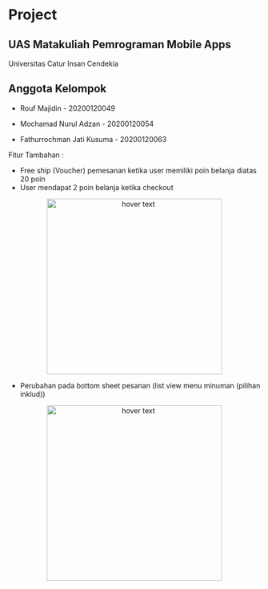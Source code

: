 # Project
## UAS Matakuliah Pemrograman Mobile Apps
Universitas Catur Insan Cendekia

## Anggota Kelompok

- Rouf Majidin - 20200120049

- Mochamad Nurul Adzan - 20200120054


- Fathurrochman Jati Kusuma - 20200120063





Fitur Tambahan :
- Free ship (Voucher) pemesanan ketika user memiliki poin belanja diatas 20 poin 
- User mendapat 2 poin belanja ketika checkout
  
<p align="center">
  <img src="https://firebasestorage.googleapis.com/v0/b/majidin-27602.appspot.com/o/Screenshot%20(167).png?alt=media&token=e874a04f-7813-4f82-b25a-c5597c2a5a39" width="350" title="hover text">
 </p>

- Perubahan pada bottom sheet pesanan (list view menu minuman (pilihan inklud))

<p align="center">
  <img src="https://firebasestorage.googleapis.com/v0/b/majidin-27602.appspot.com/o/Screenshot%20(168).png?alt=media&token=5c74c577-2287-4f23-ad92-e6a6278188b0" width="350" title="hover text">
 </p>
